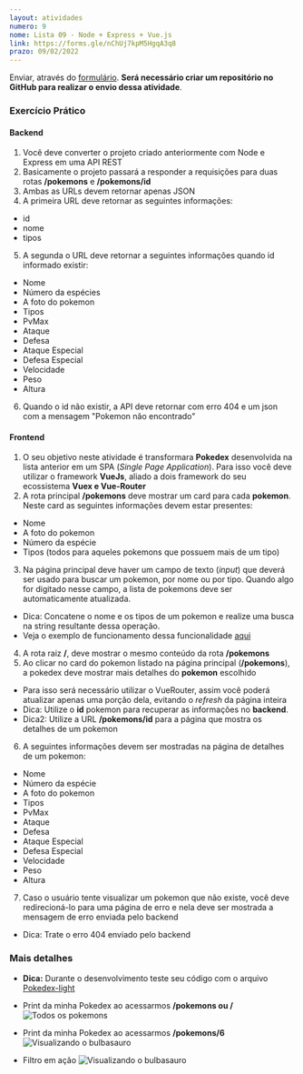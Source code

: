```yaml
---
layout: atividades
numero: 9
nome: Lista 09 - Node + Express + Vue.js
link: https://forms.gle/nChUj7kpM5HgqA3q8
prazo: 09/02/2022
---
```


Enviar, através do <a href="{{ page.link }}" target="_blank">formulário</a>. **Será necessário criar um repositório no GitHub para realizar o envio dessa atividade**. 

### Exercício Prático

#### Backend
  1. Você deve converter o projeto criado anteriormente com Node e Express em uma API REST
  2. Basicamente o projeto passará a responder a requisições para duas rotas **/pokemons** e **/pokemons/id**
  3. Ambas as URLs devem retornar apenas JSON
  4. A primeira URL deve retornar as seguintes informações:
   * id
   * nome
   * tipos
    
  5. A segunda o URL deve retornar a seguintes informações quando id informado existir:
   * Nome
   * Número da espécies
   * A foto do pokemon
   * Tipos
   * PvMax
   * Ataque
   * Defesa
   * Ataque Especial
   * Defesa Especial
   * Velocidade
   * Peso
   * Altura
 6. Quando o id não existir, a API deve retornar com erro 404 e um json com a mensagem "Pokemon não encontrado"
    

#### Frontend


  1. O seu objetivo neste atividade é transformara **Pokedex**  desenvolvida na lista anterior em um SPA (*Single Page Application*). Para isso você deve utilizar o framework **VueJs**,
  aliado a dois framework do seu ecossistema **Vuex e Vue-Router**
  2. A rota principal **/pokemons** deve mostrar um card para cada **pokemon**. Neste card as seguintes informações devem estar presentes: 
   * Nome
   * A foto do pokemon
   * Número da espécie
   * Tipos (todos para aqueles pokemons que possuem mais de um tipo)

  3. Na página principal deve haver um campo de texto (*input*) que deverá ser usado para buscar um pokemon, por nome ou por tipo. Quando algo for digitado nesse campo, a lista de pokemons deve ser automaticamente atualizada.
   * Dica: Concatene o nome e os tipos de um pokemon e realize uma busca na string resultante dessa operação. 
   * Veja o exemplo de funcionamento dessa funcionalidade [aqui](#filtro)
  4. A rota raiz **/**, deve mostrar o mesmo conteúdo da rota **/pokemons**
  5. Ao clicar no card do pokemon listado na página principal (**/pokemons**), a pokedex deve mostrar mais detalhes do **pokemon** escolhido
   *  Para isso será necessário utilizar o VueRouter, assim você poderá atualizar apenas uma porção dela, evitando o *refresh* da página inteira
   *  Dica: Utilize o **id** pokemon para recuperar as informações no **backend**.
   *  Dica2: Utilize a URL **/pokemons/id** para a página que mostra os detalhes de um pokemon
  6. A seguintes informações devem ser mostradas na página de detalhes de um pokemon:
   * Nome
   * Número da espécie
   * A foto do pokemon
   * Tipos
   * PvMax
   * Ataque
   * Defesa
   * Ataque Especial
   * Defesa Especial
   * Velocidade
   * Peso
   * Altura
 7. Caso o usuário tente visualizar um pokemon que não existe, você deve redirecioná-lo para uma página de erro e nela deve ser mostrada a mensagem de erro enviada pelo backend
  * Dica: Trate o erro 404 enviado pelo backend
    
### Mais detalhes

- **Dica:** Durante o desenvolvimento teste seu código com o arquivo  <a  href="{{site.baseurl}}/assets/downloads/pokedex-light.json" target="_blank"> Pokedex-light </a>

- Print da minha Pokedex ao acessarmos **/pokemons ou /**
![Todos os pokemons]({{site.baseurl}}/assets/prints/le09/pokedex-spa-show-all.png)

- Print da minha Pokedex ao acessarmos **/pokemons/6**
![Visualizando o bulbasauro]({{site.baseurl}}/assets/prints/le09/pokedex-spa-show-one.png)

- <a id="filtro"></a>Filtro em ação
![Visualizando o bulbasauro]({{site.baseurl}}/assets/prints/le09/filtro.gif)

